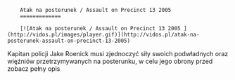 
        Atak na posterunek / Assault on Precinct 13 2005 
        =============
        
        [![Atak na posterunek / Assault on Precinct 13 2005 ](http://vidos.pl/images/player.gif)](http://vidos.pl/atak-na-posterunek-assault-on-precinct-13-2005)
        
        
 Kapitan policji Jake Roenick musi zjednoczyć siły swoich podwładnych oraz więźniów przetrzymywanych na posterunku, w celu jego obrony przed zobacz pełny opis
    